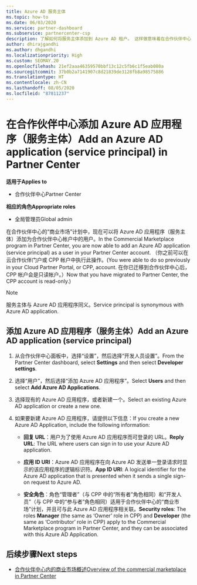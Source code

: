 ```yaml
---
title: Azure AD 服务主体
ms.topic: how-to
ms.date: 06/03/2020
ms.service: partner-dashboard
ms.subservice: partnercenter-csp
description: 了解如何将服务主体添加到 Azure AD 租户。 这样做意味着在合作伙伴中心添加 Azure AD 应用程序（服务主体）。
author: dhirajgandhi
ms.author: dhgandhi
ms.localizationpriority: High
ms.custom: SEOMAY.20
ms.openlocfilehash: 21ef2aaa46359570bbf13c12c5fb6c1f5eab080a
ms.sourcegitcommit: 37b0b2a7141907c8d21839de3128fb8a98575886
ms.translationtype: HT
ms.contentlocale: zh-CN
ms.lasthandoff: 08/05/2020
ms.locfileid: "87811237"
---
```

# <a name="add-an-azure-ad-application-service-principal-in-partner-center"></a><span data-ttu-id="87d49-104">在合作伙伴中心添加 Azure AD 应用程序（服务主体）</span><span class="sxs-lookup"><span data-stu-id="87d49-104">Add an Azure AD application (service principal) in Partner Center</span></span>

<span data-ttu-id="87d49-105">**适用于**</span><span class="sxs-lookup"><span data-stu-id="87d49-105">**Applies to**</span></span>

- <span data-ttu-id="87d49-106">合作伙伴中心</span><span class="sxs-lookup"><span data-stu-id="87d49-106">Partner Center</span></span>

<span data-ttu-id="87d49-107">**相应的角色**</span><span class="sxs-lookup"><span data-stu-id="87d49-107">**Appropriate roles**</span></span>

- <span data-ttu-id="87d49-108">全局管理员</span><span class="sxs-lookup"><span data-stu-id="87d49-108">Global admin</span></span>

<span data-ttu-id="87d49-109">在合作伙伴中心的“商业市场”计划中，现在可以将 Azure AD 应用程序（服务主体）添加为合作伙伴中心帐户中的用户。</span><span class="sxs-lookup"><span data-stu-id="87d49-109">In the Commercial Marketplace program in Partner Center, you are now able to add an Azure AD application (service principal) as a user in your Partner Center account.</span></span> <span data-ttu-id="87d49-110">（你之前可以在云合作伙伴门户或 CPP 帐户中执行此操作。</span><span class="sxs-lookup"><span data-stu-id="87d49-110">(You were able to do so previously in your Cloud Partner Portal, or CPP, account.</span></span> <span data-ttu-id="87d49-111">在你已迁移到合作伙伴中心后，CPP 帐户会是只读帐户。）</span><span class="sxs-lookup"><span data-stu-id="87d49-111">Now that you have migrated to Partner Center, the CPP account is read-only.)</span></span>
 
>[!Note] 
><span data-ttu-id="87d49-112">服务主体与 Azure AD 应用程序同义。</span><span class="sxs-lookup"><span data-stu-id="87d49-112">Service principal is synonymous with Azure AD application.</span></span>

## <a name="add-an-azure-ad-application-service-principal"></a><span data-ttu-id="87d49-113">添加 Azure AD 应用程序（服务主体）</span><span class="sxs-lookup"><span data-stu-id="87d49-113">Add an Azure AD application (service principal)</span></span>

1. <span data-ttu-id="87d49-114">从合作伙伴中心面板中，选择“设置”，然后选择“开发人员设置”。</span><span class="sxs-lookup"><span data-stu-id="87d49-114">From the Partner Center dashboard, select **Settings** and then select **Developer settings**.</span></span>

2. <span data-ttu-id="87d49-115">选择“用户”，然后选择“添加 Azure AD 应用程序”。</span><span class="sxs-lookup"><span data-stu-id="87d49-115">Select **Users** and then select **Add Azure AD Applications**.</span></span>

3. <span data-ttu-id="87d49-116">选择现有的 Azure AD 应用程序，或者新建一个。</span><span class="sxs-lookup"><span data-stu-id="87d49-116">Select an existing Azure AD application or create a new one.</span></span>

4. <span data-ttu-id="87d49-117">如果要新建 Azure AD 应用程序，请提供以下信息：</span><span class="sxs-lookup"><span data-stu-id="87d49-117">If you create a new Azure AD Application, include the following information:</span></span>  

   - <span data-ttu-id="87d49-118">**回复 URL**：用户为了使用 Azure AD 应用程序而可登录的 URL。</span><span class="sxs-lookup"><span data-stu-id="87d49-118">**Reply URL**: The URL where users can sign in to use your Azure AD application.</span></span>

   - <span data-ttu-id="87d49-119">**应用 ID URI**：Azure AD 应用程序在向 Azure AD 发送单一登录请求时显示的该应用程序的逻辑标识符。</span><span class="sxs-lookup"><span data-stu-id="87d49-119">**App ID URI**: A logical identifier for the Azure AD application that is presented when it sends a single sign-on request to Azure AD.</span></span>

   - <span data-ttu-id="87d49-120">**安全角色**：角色“管理者”（与 CPP 中的“所有者”角色相同）和“开发人员”（与 CPP 中的“参与者”角色相同）适用于合作伙伴中心的“商业市场”计划，并且可与此 Azure AD 应用程序相关联。</span><span class="sxs-lookup"><span data-stu-id="87d49-120">**Security roles**: The roles **Manager** (the same as  ‘Owner’ role in CPP) and **Developer** (the same as ‘Contributor’ role in CPP) apply to the Commercial Marketplace program in Partner Center, and they can be associated with this Azure AD Application.</span></span>  

## <a name="next-steps"></a><span data-ttu-id="87d49-121">后续步骤</span><span class="sxs-lookup"><span data-stu-id="87d49-121">Next steps</span></span>

- [<span data-ttu-id="87d49-122">合作伙伴中心内的商业市场概述</span><span class="sxs-lookup"><span data-stu-id="87d49-122">Overview of the commercial marketplace in Partner Center</span></span>](csp-commercial-marketplace-overview.md)